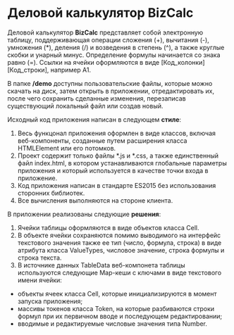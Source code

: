# Деловой калькулятор BizCalc
Деловой калькулятор **BizCalc** представляет собой электронную таблицу, поддерживающая операции сложения (+), вычитания (-), умножения (*), деления (/) и возведения в степень (^), а также круглые скобки и унарный минус. Определение формулы начинается со знака равно (=). Ссылки на ячейки оформляются в виде [Код_колонки][Код_строки], например A1.

В папке **/demo** доступны пользовательские файлы, которые можно скачать на диск, затем открыть в приложении, отредактировать их, после чего сохранить сделанные изменения, перезаписав существующий локальный файл или создав новый. 

Исходный код приложения написан в следующем **стиле**:
1. Весь функцонал приложения оформлен в виде классов, включая веб-компоненты, созданные путем расширения класса HTMLElement или его потомков.
2. Проект содержит только файлы *.js и *.css, а также единственный файл index.html, в котором устанавливаются глобальные параметры приложения и который используется в качестве точки входа в приложение. 
3. Код приложения написан в стандарте ES2015 без использования сторонних библиотек.
4. Все вычисления выполняются на стороне клиента.

В приложении реализованы следующие **решения**:
1. Ячейки таблицы оформляются в виде объектов класса Cell.
2. В объекте ячейки сохраняются помимо выводимого на интерфейс текстового значения также ее тип (число, формула, строка) в виде атрибута класса ValueTypes, числовое значение, строка формулы и строка текста. 
3. В источнике данных TableData веб-компонета таблицы используются следующие Map-кеши с ключами в виде текстового имени ячейки:
* объекты ячеек класса Cell, которые инициализируются в момент запуска приложения;
* массивы токенов класса Token, на которые разбиваются строки формул при их первичном вводе и последующем редактировании;
* вводимые и редактируемые числовые значения типа Number.

